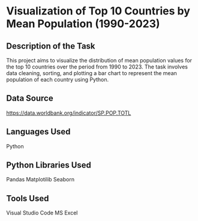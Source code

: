 # Visualization of Top 10 Countries by Mean Population (1990-2023)
## Description of the Task
This project aims to visualize the distribution of mean population values for the top 10 countries over the period from 1990 to 2023. The task involves data cleaning, sorting, and plotting a bar chart to represent the mean population of each country using Python.
## Data Source
https://data.worldbank.org/indicator/SP.POP.TOTL 
## Languages Used 
Python
## Python  Libraries Used
Pandas
Matplotilib
Seaborn
## Tools Used
Visual Studio Code
MS Excel

